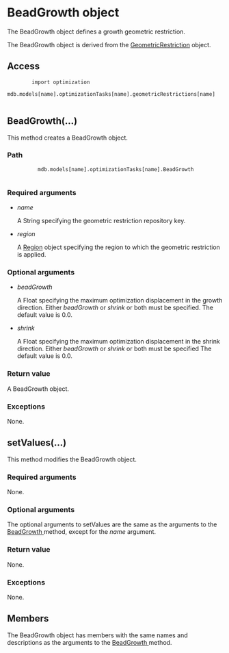 # BeadGrowth object

The BeadGrowth object defines a growth geometric restriction.

The BeadGrowth object is derived from the [GeometricRestriction](https://help.3ds.com/2022/english/DSSIMULIA_Established/SIMACAEKERRefMap/simaker-c-geometricrestrictionpyc.htm?ContextScope=all) object.

## Access

```
        import optimization
        mdb.models[name].optimizationTasks[name].geometricRestrictions[name]
      
```

## BeadGrowth(...)



This method creates a BeadGrowth object.



### Path

```
          mdb.models[name].optimizationTasks[name].BeadGrowth
        
```

### Required arguments

- *name*

  A String specifying the geometric restriction repository key.

- *region*

  A [Region](https://help.3ds.com/2022/english/DSSIMULIA_Established/SIMACAEKERRefMap/simaker-c-regionpyc.htm?ContextScope=all) object specifying the region to which the geometric restriction is applied.

### Optional arguments

- *beadGrowth*

  A Float specifying the maximum optimization displacement in the growth direction. Either *beadGrowth* or *shrink* or both must be specified. The default value is 0.0.

- *shrink*

  A Float specifying the maximum optimization displacement in the shrink direction. Either *beadGrowth* or *shrink* or both must be specified The default value is 0.0.

### Return value

A BeadGrowth object.

### Exceptions

None.



## setValues(...)



This method modifies the BeadGrowth object.



### Required arguments

None.

### Optional arguments

The optional arguments to setValues are the same as the arguments to the [BeadGrowth ](https://help.3ds.com/2022/english/DSSIMULIA_Established/SIMACAEKERRefMap/simaker-c-beadgrowthpyc.htm?ContextScope=all#simaker-beadgrowthbeadgrowthpyc)method, except for the *name* argument.

### Return value

None.

### Exceptions

None.



## Members

The BeadGrowth object has members with the same names and descriptions as the arguments to the [BeadGrowth ](https://help.3ds.com/2022/english/DSSIMULIA_Established/SIMACAEKERRefMap/simaker-c-beadgrowthpyc.htm?ContextScope=all#simaker-beadgrowthbeadgrowthpyc)method.